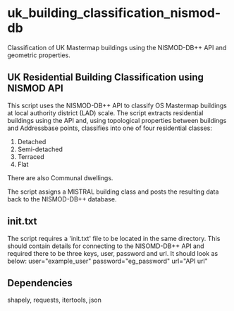 # uk_building_classification_nismod-db
Classification of UK Mastermap buildings using the NISMOD-DB++ API and geometric properties.

UK Residential Building Classification using NISMOD API
-------------------------------------------

This script uses the NISMOD-DB++ API to classify OS Mastermap buildings at local authority district (LAD) scale. The script extracts residential buildings using the API and, using topological properties between buildings and Addressbase points, classifies into one of four residential classes:

1) Detached
2) Semi-detached
3) Terraced
4) Flat

There are also Communal dwellings.

The script assigns a MISTRAL building class and posts the resulting data back to the NISMOD-DB++ database.


init.txt
-------------------------------------------
The script requires a 'init.txt' file to be located in the same directory. This should contain details for connecting to the NISOMD-DB++ API and required there to be three keys, user, password and url. It should look as below:
user="example_user"
password="eg_password"
url="API url"


Dependencies
-------------------------------------------
shapely, requests, itertools, json
